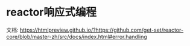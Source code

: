 # reactor响应式编程
文档: https://htmlpreview.github.io/?https://github.com/get-set/reactor-core/blob/master-zh/src/docs/index.html#error.handling

